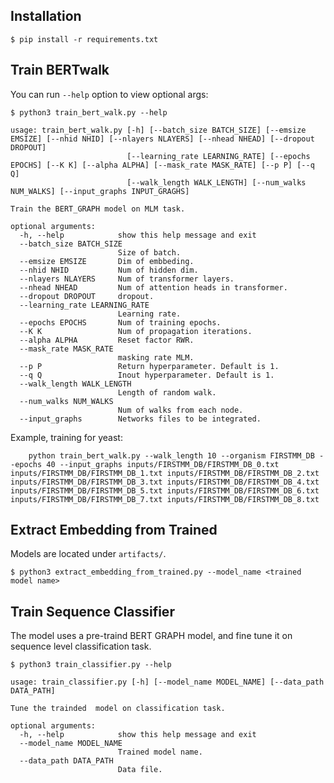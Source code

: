 

## Installation

    $ pip install -r requirements.txt

## Train BERTwalk

You can run `--help` option to view optional args:

    $ python3 train_bert_walk.py --help

```
usage: train_bert_walk.py [-h] [--batch_size BATCH_SIZE] [--emsize EMSIZE] [--nhid NHID] [--nlayers NLAYERS] [--nhead NHEAD] [--dropout DROPOUT]
                          [--learning_rate LEARNING_RATE] [--epochs EPOCHS] [--K K] [--alpha ALPHA] [--mask_rate MASK_RATE] [--p P] [--q Q]
                          [--walk_length WALK_LENGTH] [--num_walks NUM_WALKS] [--input_graphs INPUT_GRAGHS]

Train the BERT_GRAPH model on MLM task.

optional arguments:
  -h, --help            show this help message and exit
  --batch_size BATCH_SIZE
                        Size of batch.
  --emsize EMSIZE       Dim of embbeding.
  --nhid NHID           Num of hidden dim.
  --nlayers NLAYERS     Num of transformer layers.
  --nhead NHEAD         Num of attention heads in transformer.
  --dropout DROPOUT     dropout.
  --learning_rate LEARNING_RATE
                        Learning rate.
  --epochs EPOCHS       Num of training epochs.
  --K K                 Num of propagation iterations.
  --alpha ALPHA         Reset factor RWR.
  --mask_rate MASK_RATE
                        masking rate MLM.
  --p P                 Return hyperparameter. Default is 1.
  --q Q                 Inout hyperparameter. Default is 1.
  --walk_length WALK_LENGTH
                        Length of random walk.
  --num_walks NUM_WALKS
                        Num of walks from each node.
  --input_graphs        Networks files to be integrated.
```

Example, training for yeast:
```
    python train_bert_walk.py --walk_length 10 --organism FIRSTMM_DB --epochs 40 --input_graphs inputs/FIRSTMM_DB/FIRSTMM_DB_0.txt inputs/FIRSTMM_DB/FIRSTMM_DB_1.txt inputs/FIRSTMM_DB/FIRSTMM_DB_2.txt inputs/FIRSTMM_DB/FIRSTMM_DB_3.txt inputs/FIRSTMM_DB/FIRSTMM_DB_4.txt inputs/FIRSTMM_DB/FIRSTMM_DB_5.txt inputs/FIRSTMM_DB/FIRSTMM_DB_6.txt inputs/FIRSTMM_DB/FIRSTMM_DB_7.txt inputs/FIRSTMM_DB/FIRSTMM_DB_8.txt
```
## Extract Embedding from Trained 

Models are located under `artifacts/`.

    $ python3 extract_embedding_from_trained.py --model_name <trained model name>

## Train Sequence Classifier

The model uses a pre-traind BERT GRAPH model, and fine tune it on sequence level classification task.

    $ python3 train_classifier.py --help

```
usage: train_classifier.py [-h] [--model_name MODEL_NAME] [--data_path DATA_PATH]

Tune the trainded  model on classification task.

optional arguments:
  -h, --help            show this help message and exit
  --model_name MODEL_NAME
                        Trained model name.
  --data_path DATA_PATH
                        Data file.
```
